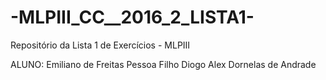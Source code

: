 # -MLPIII_CC__2016_2_LISTA1-
Repositório da Lista 1 de Exercícios - MLPIII

ALUNO: Emiliano de Freitas Pessoa Filho
Diogo Alex Dornelas de Andrade
